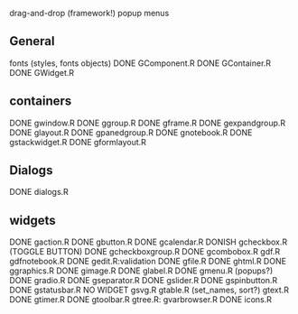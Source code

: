 drag-and-drop (framework!)
popup menus

## General
 fonts (styles, fonts objects)
DONE GComponent.R
DONE GContainer.R
DONE GWidget.R

## containers
DONE gwindow.R
DONE ggroup.R
DONE gframe.R
DONE gexpandgroup.R
DONE glayout.R
DONE gpanedgroup.R
DONE gnotebook.R
DONE gstackwidget.R
DONE gformlayout.R



## Dialogs
DONE  dialogs.R 

## widgets
DONE  gaction.R
DONE gbutton.R
DONE  gcalendar.R
DONISH	gcheckbox.R (TOGGLE BUTTON)
DONE gcheckboxgroup.R
DONE gcombobox.R
gdf.R
gdfnotebook.R
DONE gedit.R:validation
DONE gfile.R
DONE ghtml.R
DONE ggraphics.R
DONE gimage.R
DONE glabel.R
DONE gmenu.R (popups?)
DONE  gradio.R
DONE gseparator.R
DONE gslider.R
DONE gspinbutton.R
DONE gstatusbar.R
NO WIDGET gsvg.R
gtable.R (set_names, sort?)
gtext.R
DONE gtimer.R
DONE gtoolbar.R
gtree.R: 
gvarbrowser.R
DONE  icons.R

